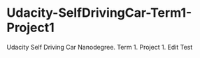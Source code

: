 # Udacity-SelfDrivingCar-Term1-Project1
Udacity Self Driving Car Nanodegree. Term 1. Project 1.
Edit Test